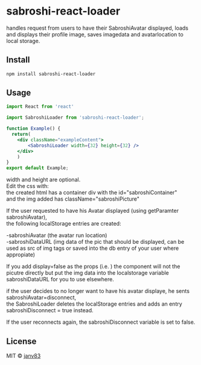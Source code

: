 # sabroshi-react-loader
handles request from users to have their SabroshiAvatar displayed, loads and displays their profile image, saves imagedata and avatarlocation to local storage.  

## Install

```bash
npm install sabroshi-react-loader
```

## Usage
```jsx
import React from 'react'

import SabroshiLoader from 'sabroshi-react-loader';

function Example() {
  return(
    <div className="exampleContent">
        <SabroshiLoader width={32} height={32} />
    </div>
    )
}
export default Example;

```

width and height are optional.  
Edit the css with:  
the created html has a container div with the id="sabroshiContainer"  
and the img added has className="sabroshiPicture"  


If the user requested to have his Avatar displayed (using getParamter sabroshiAvatar),  
the following localStorage entries are created:  

-sabroshiAvatar  (the avatar run location)  
-sabroshiDataURL  (img data of the pic that should be displayed, can be used as src of img tags or saved into the db entry of your user where appropiate)    
   
If you add display=false as the props (i.e. <SabroshiLoader width={32} height={32} display={false}>) the component will not the picutre directly but put the img data into the localstorage variable sabroshiDataURL for you to use elsewhere.

if the user decides to no longer want to have his avatar displaye, he sents sabroshiAvatar=disconnect,   
the SabroshiLoader deletes the localStorage entries and adds an entry sabroshiDisconnect = true instead.  

If the user reconnects again, the sabroshiDisconnect variable is set to false.  


## License

MIT © [janv83](https://github.com/janv83)  